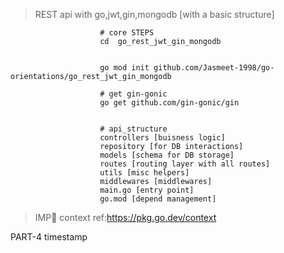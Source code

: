 > REST api with go,jwt,gin,mongodb [with a basic structure]

                        # core STEPS
                        cd  go_rest_jwt_gin_mongodb


                        go mod init github.com/Jasmeet-1998/go-orientations/go_rest_jwt_gin_mongodb

                        # get gin-gonic
                        go get github.com/gin-gonic/gin


                        # api_structure
                        controllers [buisness logic]
                        repository [for DB interactions]
                        models [schema for DB storage]
                        routes [routing layer with all routes]
                        utils [misc helpers]
                        middlewares [middlewares]
                        main.go [entry point]
                        go.mod [depend management]

> IMP📝 context ref:https://pkg.go.dev/context

PART-4 timestamp
